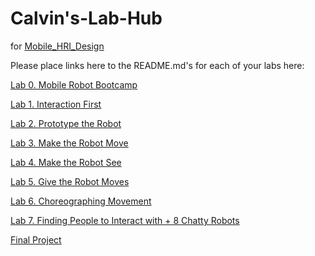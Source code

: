 # Calvin's-Lab-Hub
for [Mobile_HRI_Design](https://github.com/FAR-Lab/Mobile_HRI_Design)

Please place links here to the README.md's for each of your labs here:

[Lab 0. Mobile Robot Bootcamp](Lab0/Readme.md)

[Lab 1. Interaction First](https://docs.google.com/document/d/1crCcF9xeGtB8w7cXovXq84kzbGXbScfacnlir8aL2wA/edit?usp=sharing)

[Lab 2. Prototype the Robot](https://github.com/MintMin/Mobile_HRI_Lab_Hub/blob/main/Lab2/qm45_Readme.md)

[Lab 3. Make the Robot Move](https://github.com/MintMin/Mobile_HRI_Lab_Hub/blob/main/Lab3/Readme.md)

[Lab 4. Make the Robot See](https://github.com/MintMin/Mobile_HRI_Lab_Hub/blob/main/Lab4/Readme.md)

[Lab 5. Give the Robot Moves](https://github.com/MintMin/Mobile_HRI_Lab_Hub/blob/main/Lab5/Readme.md)

[Lab 6. Choreographing Movement](https://github.com/MintMin/Mobile_HRI_Lab_Hub/blob/main/Lab6/Readme.md)

[Lab 7. Finding People to Interact with + 8 Chatty Robots](https://github.com/MintMin/Mobile_HRI_Lab_Hub/blob/main/Lab7/Readme.md)

[Final Project](https://docs.google.com/document/d/1oyIfgoewZ5EKNI9l7gVJhEMO4pmvLfiknOzNXydIV80/edit?usp=sharing)
